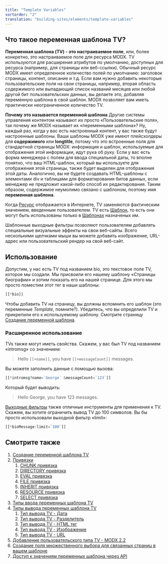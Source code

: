 ```yaml
---
title: "Template Variables"
sortorder: "2"
translation: "building-sites/elements/template-variables"
---
```


## Что такое переменная шаблона TV?

**Переменная шаблона (TV) - это настраиваемое поле**, или, более конкретно, это настраиваемое поле для ресурса MODX. TV используются для расширения атрибутов по умолчанию, доступных для ресурса (например, для страницы или веб-ссылки). Обычный ресурс MODX имеет определенное количество полей по умолчанию: заголовок страницы, контент, описание и т.д. Если вам нужно добавить некоторые пользовательские поля на свои страницы, например, вторая область содержимого или выпадающий список названий месяцев или любой другой бит пользовательских данных, вы делаете это, добавляя переменную шаблона в свой шаблон. MODX позволяет вам иметь практически неограниченное количество TV.

**Почему это называется переменной шаблона**
Другие системы управления контентом называют их просто «Пользовательские поля», так почему же MODX называет их «переменными шаблона»? Ну, каждый раз, когда у вас есть настроенный контент, у вас также будут настроенные шаблоны. Ваши шаблоны MODX уже имеют плейсхолдеры для **содержимого** или **longtitle**, потому что это встроенные поля для стандартной страницы MODX: информация и шаблон, используемые для отображения этой информации, идут рука об руку. Если у вас есть форма менеджера с полем для ввода специальной даты, то вполне понятно, что ваш HTML-шаблон, который вы используете для отображения этой страницы, также будет выделен для отображения этой даты. Аналогично, вы не будете создавать HTML-шаблоны с элементами div и таблицами для форматирования битов данных, если менеджер не предложит какой-либо способ их редактирования. Таким образом, содержимое неумолимо связано с шаблоном, поэтому имя **переменная шаблона**.

Когда [Ресурс](building-sites/resources "Ресурсы") отображается в Интернете, TV заменяются фактическим значением, введенным пользователем. TV есть [Шаблон](building-sites/elements/templates "Шаблоны"), то есть они могут быть использованы только в [Шаблонах](building-sites/elements/templates "Шаблоны") назначеных им.

Шаблонные выходные фильтры позволяют пользователям добавлять специальные визуальные эффекты на свои веб-сайты. Всего несколькими щелчками мыши вы можете добавить изображение, URL-адрес или пользовательский рендер на свой веб-сайт.

## Использование

Допустим, у нас есть TV под названием bio, это текстовое поле TV, которое мы создали. Мы присвоили его нашему шаблону «Страницы биографии» и хотим показать его на нашей странице. Для этого мы просто поместим этот тег в наши шаблоны:

 ``` php
[[*bio]]
```

Чтобы добавить TV на страницу, вы должны вспомнить его шаблон (это переменные _Template_, помните?). Убедитесь, что вы определили TV и прикрепили его к используемому шаблону. Смотрите страницу [Создание переменной шаблона](building-sites/elements/template-variables/step-by-step "Создание переменной шаблона").

### Расширенное использование

TVs также могут иметь свойства. Скажем, у вас был TV под названием «intromsg» со значением:

> Hello `[[+name]]`, you have `[[+messageCount]]` messages.

Вы можете заполнить данные с помощью вызова:

 ``` php
[[*intromsg?name=`George` &messageCount=`123`]]
```

Который будет выводить:

> Hello George, you have 123 messages.

 [Выходные фильтры](building-sites/elements/template-variables/step-by-step "Фильтры ввода и вывода (модификаторы вывода)") также отличные инструменты для применения к TV. Скажем, вы хотите ограничить вывод TV до 100 символов. Вы бы просто использовали выходной фильтр «limit»:

 ``` php
[[*bioMessage:limit=`100`]]
```

## Смотрите также

1. [Создание переменной шаблона TV](building-sites/elements/template-variables/step-by-step)
2. [Привязки](building-sites/elements/template-variables/bindings)
   1. [CHUNK привязка](building-sites/elements/template-variables/bindings/chunk-binding)
   2. [DIRECTORY привязка](building-sites/elements/template-variables/bindings/directory-binding)
   3. [EVAL привязка](building-sites/elements/template-variables/bindings/eval-binding)
   4. [FILE привязка](building-sites/elements/template-variables/bindings/file-binding)
   5. [INHERIT привязка](building-sites/elements/template-variables/bindings/inherit-binding)
   6. [RESOURCE привязка](building-sites/elements/template-variables/bindings/resource-binding)
   7. [SELECT привязка](building-sites/elements/template-variables/bindings/select-binding)
3. [Типы ввода переменных шаблона TV](building-sites/elements/template-variables/input-types)
4. [Типы вывода переменных шаблона TV](building-sites/elements/template-variables/output-types)
    1. [Тип вывода TV - Дата](building-sites/elements/template-variables/output-types/date)
    2. [Тип вывода TV - Разделитель](building-sites/elements/template-variables/output-types/delimiter)
    3. [Тип вывода TV - HTML тег](building-sites/elements/template-variables/output-types/html)
    4. [Тип вывода TV - Изображение](building-sites/elements/template-variables/output-types/image)
    5. [Тип вывода TV - URL](building-sites/elements/template-variables/output-types/url)
5. [Добавление пользовательского типа TV - MODX 2.2](extending-modx/custom-tvs)
6. [Создание поля множественного выбора для связанных страниц в вашем шаблоне](building-sites/tutorials/multiselect-related-pages)
7. [Доступ к значениям переменных шаблона через API](extending-modx/snippets/accessing-tvs)
